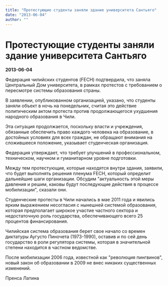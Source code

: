 ```yaml
---
title: "Протестующие студенты заняли здание университета Сантьяго"
date: "2013-06-04"
author: ""
---
```


# Протестующие студенты заняли здание университета Сантьяго

**2013-06-04** 

Федерация чилийских студентов (FECH) подтвердила, что заняла Центральный Дом университета, в рамках протестов с требованием о пересмотре системы образования страны.

В заявлении, опубликованном организацией, указано, что студенты заняли объект в ночь на понедельник, считая это действие политическим актом протеста против продолжающегося ухудшения народного образования в Чили.

Эта ситуация продолжается, поскольку власти и учреждения, обязанные обеспечить право каждого человека на образование, в достойных условиях для всех граждан, не обращают внимания на сложившееся положение, указывает студенческая организация.

Федерация утверждает, что требует улучшений в профессиональном, техническом, научном и гуманитарном уровне подготовки.

Между тем протестующие, которые находятся внутри здания, заявили, что будет выполнять решения пленума FECH, который определит дальнейшие шаги организации. Обсудим "актуальность этой меры давления и решим, каковы будут последующие действия в процессе мобилизации", сказали они.

Студенческие протесты в Чили начались в мае 2011 года и явились ярким выражением несогласия с нынешней системой образования, которая предполагает широкое участие частного сектора и недостаточную роль государства, обеспечивающего всего 25 процентов финансирования.

Чилийская система образования берет свое начало со времен диктатуры Аугусто Пиночета (1973-1990), оставив и по сей день государство в роли регулятора системы, которая в значительной степени находится в частном ведомстве.

После мобилизации 2006 года, известной как "революция пингвинов", новый закон об образовании в 2009 не внес никаких существенных изменений.

Пренса Латина